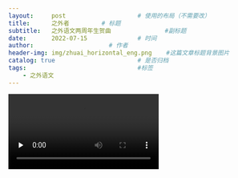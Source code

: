 ```yaml
---
layout:     post   				    # 使用的布局（不需要改）
title:      之外者			# 标题
subtitle:   之外语文两周年生贺曲               #副标题
date:       2022-07-15 				# 时间
author:     				# 作者
header-img: img/zhuai_horizontal_eng.png 	#这篇文章标题背景图片
catalog: true 						# 是否归档
tags:								#标签
    - 之外语文
---
```


<video id="video" controls="" preload="none" poster="">
      <source id="mp4" src="http://mpvideo.qpic.cn/0bc3aeaawaaavqak43opvnrfaaodbmaqacya.f10002.mp4?dis_k=f74b899acda2a02537072e26358c10f2&dis_t=1659154244&vid=wxv_2486102599998537731&format_id=10002&support_redirect=0&mmversion=false" type="video/mp4">
</videos>

谁说坚守热爱的不可光荣？